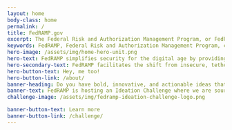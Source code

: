 ```yaml
---
layout: home
body-class: home
permalink: /
title: FedRAMP.gov
excerpt: The Federal Risk and Authorization Management Program, or FedRAMP, is a government-wide program that provides a standardized approach to security assessment
keywords: FedRAMP, Federal Risk and Authorization Management Program, cloud, cloud CIO, federal cloud computing, cloud computing service models, cloud service providers, CSP, FedRAMP compliant, FedRAMP In-Process, FedRAMP Ready, GSA, General Services Administration
hero-image: /assets/img/home-hero-unit.png
hero-text: FedRAMP simplifies security for the digital age by providing a standardized approach to security for the cloud. 
hero-secondary-text: FedRAMP facilitates the shift from insecure, tethered, tedious IT to secure, mobile, nimble, and quick IT. <p>The FedRAMP Program Management Office (PMO) mission is to promote the adoption of secure cloud services across the Federal Government by providing a standardized approach to security and risk assessment.</p>
hero-button-text: Hey, me too!
hero-button-link: /about/
banner-heading: Do you have bold, innovative, and actionable ideas that can help transform the way Agencies secures federal data while keeping pace with modernization efforts?
banner-text: FedRAMP is hosting an Ideation Challenge where we are sourcing ideas from all members of the cybersecurity community - CSPs, Agencies, 3PAOs, and others - to help shape how the government performs security authorizations.  
challenge-image: /assets/img/fedramp-ideation-challenge-logo.png

banner-button-text: Learn more
banner-button-link: /challenge/
---
```


